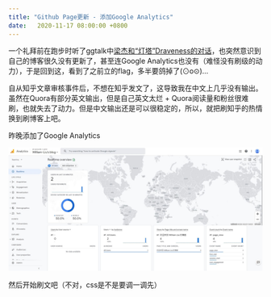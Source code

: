 ```yaml
---
title: "Github Page更新 - 添加Google Analytics"
date:   2020-11-17 08:00:00 +0800
---
```


一个礼拜前在跑步时听了ggtalk中[梁杰和“灯塔”Draveness的对话](https://talk.swift.gg/1)，也突然意识到自己的博客很久没有更新了，甚至连Google Analytics也没有（难怪没有刷级的动力），于是回到这，看到了之前立的flag，多半要鸽掉了(⊙o⊙)… 

自从知乎文章审核事件后，不想在知乎发文了，这导致我在中文上几乎没有输出。虽然在Quora有部分英文输出，但是自己英文太烂 + Quora阅读量和粉丝很难刷，也就失去了动力。但是中文输出还是可以很稳定的，所以，就把刷知乎的热情换到刷博客上吧。

昨晚添加了Google Analytics

![Google Analytics 4 一览](/images/posts/google_analytics_created.jpg)

然后开始刷文吧（不对，css是不是要调一调先）
